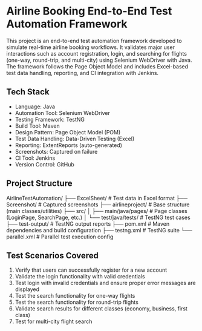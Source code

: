 # Airline Booking End-to-End Test Automation Framework

This project is an end-to-end test automation framework developed to simulate real-time airline booking workflows. It validates major user interactions such as account registration, login, and searching for flights (one-way, round-trip, and multi-city) using Selenium WebDriver with Java. The framework follows the Page Object Model and includes Excel-based test data handling, reporting, and CI integration with Jenkins.

## Tech Stack

- Language: Java  
- Automation Tool: Selenium WebDriver  
- Testing Framework: TestNG  
- Build Tool: Maven  
- Design Pattern: Page Object Model (POM)  
- Test Data Handling: Data-Driven Testing (Excel)  
- Reporting: ExtentReports (auto-generated)  
- Screenshots: Captured on failure  
- CI Tool: Jenkins  
- Version Control: GitHub  

## Project Structure

AirlineTestAutomation/
├── ExcelSheet/ # Test data in Excel format
├── Screenshot/ # Captured screenshots
├── airlineproject/ # Base structure (main classes/utilities)
├── src/
│ ├── main/java/pages/ # Page classes (LoginPage, SearchPage, etc.)
│ └── test/java/tests/ # TestNG test cases
├── test-output/ # TestNG output reports
├── pom.xml # Maven dependencies and build configuration
├── testng.xml # TestNG suite
└── parallel.xml # Parallel test execution config


## Test Scenarios Covered

1. Verify that users can successfully register for a new account  
2. Validate the login functionality with valid credentials  
3. Test login with invalid credentials and ensure proper error messages are displayed  
4. Test the search functionality for one-way flights  
5. Test the search functionality for round-trip flights  
6. Validate search results for different classes (economy, business, first class)  
7. Test for multi-city flight search  

